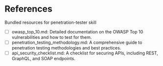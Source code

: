 # References

Bundled resources for penetration-tester skill

- [ ] owasp_top_10.md: Detailed documentation on the OWASP Top 10 vulnerabilities and how to test for them.
- [ ] penetration_testing_methodology.md: A comprehensive guide to penetration testing methodologies and best practices.
- [ ] api_security_checklist.md: A checklist for securing APIs, including REST, GraphQL, and SOAP endpoints.

